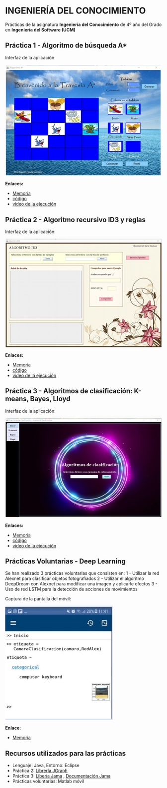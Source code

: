 # INGENIERÍA DEL CONOCIMIENTO
Prácticas de la asignatura **Ingeniería del Conocimiento** de 4º año del Grado en **Ingeniería del Software (UCM)**

## Práctica 1 - Algoritmo de búsqueda A*

Interfaz de la aplicación:

![Interfaz de la aplicación](https://github.com/MontseSacie/IC/blob/master/capturas_pantalla/1.PNG)

**Enlaces:**
- [Memoria](https://github.com/MontseSacie/IC/blob/master/Practica_1/Memoria.pdf)
- [código](https://github.com/MontseSacie/IC/tree/master/Practica_1/A_Estrella)
- [video de la ejecución](https://drive.google.com/drive/u/0/folders/1XBb-pBv6u85FtfBNNLOW43NlJAmIJ2W1)

## Práctica 2 - Algoritmo recursivo ID3 y reglas

Interfaz de la aplicación:

![Interfaz de la aplicación](https://github.com/MontseSacie/IC/blob/master/capturas_pantalla/2.PNG)

**Enlaces:**
- [Memoria](https://github.com/MontseSacie/IC/blob/master/Practica_2/memoria.pdf)
- [código](https://github.com/MontseSacie/IC/tree/master/Practica_2/Id3)
- [video de la ejecución](https://drive.google.com/drive/u/0/folders/1XBb-pBv6u85FtfBNNLOW43NlJAmIJ2W1)

## Práctica 3 - Algoritmos de clasificación: K-means, Bayes, Lloyd

Interfaz de la aplicación:

![Interfaz de la aplicación](https://github.com/MontseSacie/IC/blob/master/capturas_pantalla/3.PNG)

**Enlaces:**
- [Memoria](https://github.com/MontseSacie/IC/blob/master/Practica_3/memoria.pdf)
- [código](https://github.com/MontseSacie/IC/tree/master/Practica_3/Algoritmos_clasificacion)
- [video de la ejecución](https://drive.google.com/drive/u/0/folders/1XBb-pBv6u85FtfBNNLOW43NlJAmIJ2W1)

## Prácticas Voluntarias - Deep Learning
Se han realizado 3 prácticas voluntarias que consisten en:
1 - Utilizar la red Alexnet para clasificar objetos fotografiados
2 - Utilizar el algoritmo DeepDream con Alexnet para modificar una imagen y aplicarle efectos
3 - Uso de red LSTM para la detección de acciones de movimientos

Captura de la pantalla del móvil:

![Captura de la pantalla del móvil](https://github.com/MontseSacie/IC/blob/master/capturas_pantalla/4.PNG)

**Enlace:**
- [Memoria](https://github.com/MontseSacie/IC/blob/master/Practicas_voluntarias/memoria.pdf)

## Recursos utilizados para las prácticas
- Lenguaje: Java, Entorno: Eclipse
- Práctica 2: [Librería JGraph](https://github.com/jgraph/jgraphx)
- Práctica 3: [Libería Jama](https://math.nist.gov/javanumerics/jama/) , [Documentación Jama](https://math.nist.gov/javanumerics/jama/doc/Jama/Matrix.html)
- Prácticas voluntarias: Matlab móvil


